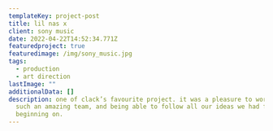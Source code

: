 ```yaml
---
templateKey: project-post
title: lil nas x
client: sony music
date: 2022-04-22T14:52:34.771Z
featuredproject: true
featuredimage: /img/sony_music.jpg
tags:
  - production
  - art direction
lastImage: ""
additionalData: []
description: one of clack’s favourite project. it was a pleasure to work with
  such an amazing team, and being able to follow all our ideas we had from the
  beginning on.
---
```

